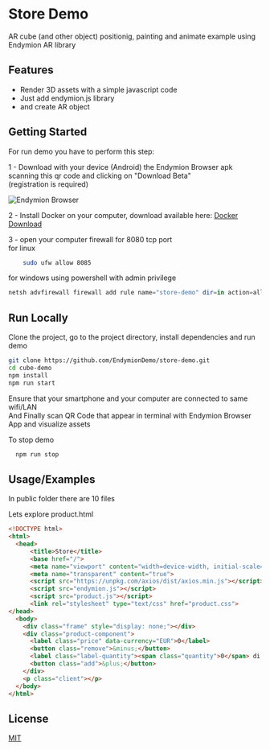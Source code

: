 
# Store Demo

AR cube (and other object) positionig, painting and animate example using Endymion AR library



## Features

- Render 3D assets with a simple javascript code
- Just add endymion.js library
- and create AR object 


## Getting Started

For run demo you have to perform this step:   

1 - Download with your device (Android) the Endymion Browser apk scanning this qr code and clicking on "Download Beta"        
    (registration is required)   

![Endymion Browser](https://endymion.tech/endymion-address-qrcode-300x300.png)      



2 - Install Docker on your computer, download available here: [Docker Download](https://docs.docker.com/desktop/)

3 - open your computer firewall for 8080 tcp port   
for linux
```bash
    sudo ufw allow 8085
```
for windows using powershell with admin privilege
```powershell
netsh advfirewall firewall add rule name="store-demo" dir=in action=allow protocol=TCP localport=8085
```
    
## Run Locally

Clone the project, go to the project directory, install dependencies and run demo

```bash
git clone https://github.com/EndymionDemo/store-demo.git   
cd cube-demo    
npm install   
npm run start   

```
Ensure that your smartphone and your computer are connected to same wifi/LAN        
And Finally scan QR Code that appear in terminal with Endymion Browser App and visualize assets


To stop demo    

```bash
  npm run stop
```

## Usage/Examples
In public folder there are 10 files        


Lets explore product.html
```html
<!DOCTYPE html>
<html>
  <head>
      <title>Store</title>
      <base href="/">
      <meta name="viewport" content="width=device-width, initial-scale=1">
      <meta name="transparent" content="true">
      <script src="https://unpkg.com/axios/dist/axios.min.js"></script>
      <script src="endymion.js"></script>
      <script src="product.js"></script>
      <link rel="stylesheet" type="text/css" href="product.css">
</head>
  <body>
    <div class="frame" style="display: none;"></div>
    <div class="product-component">
      <label class="price" data-currency="EUR">0</label>
      <button class="remove">&minus;</button>
      <label class="label-quantity"><span class="quantity">0</span> di <span class="requisite">0</span></label>
      <button class="add">&plus;</button>
    </div>
    <p class="client"></p>
  </body>
</html>
```


## License

[MIT](https://choosealicense.com/licenses/mit/)

